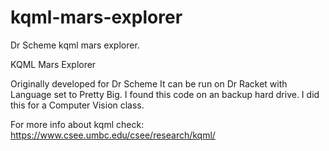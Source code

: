 # kqml-mars-explorer
Dr Scheme kqml mars explorer.

KQML Mars Explorer

 Originally developed for Dr Scheme
 It can be run on Dr Racket with Language set to Pretty Big.
 I found this code on an backup hard drive. I did this for a Computer Vision class.

For more info about kqml check: 
https://www.csee.umbc.edu/csee/research/kqml/


